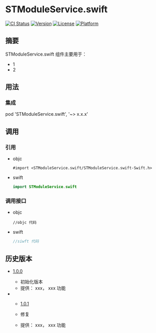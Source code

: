 # STModuleService.swift

[![CI Status](https://img.shields.io/travis/stephenchen/STModuleService.swift.svg?style=flat)](https://travis-ci.org/stephenchen/STModuleService.swift)
[![Version](https://img.shields.io/cocoapods/v/STModuleService.swift.svg?style=flat)](https://cocoapods.org/pods/STModuleService.swift)
[![License](https://img.shields.io/cocoapods/l/STModuleService.swift.svg?style=flat)](https://github.com/stephenchen/STModuleService.swift/blob/701ff106db3caa805f9dab12df7749c03c889c47/LICENSE)
[![Platform](https://img.shields.io/cocoapods/p/STModuleService.swift.svg?style=flat)](https://cocoapods.org/pods/STModuleService.swift)

## 摘要

STModuleService.swift 组件主要用于：

- 1
- 2

## 用法

### 集成

pod 'STModuleService.swift', '~> x.x.x'

## 调用

### 引用

- objc

  ```objc
  #import <STModuleService.swift/STModuleService.swift-Swift.h>
  ```

- swift

  ```swift
  import STModuleService.swift
  ```

### 调用接口

- objc
  ```objc
  //objc 代码
  ```

- swift

  ```swift
  //siwft 代码
  ```

## 历史版本

- [1.0.0](http://github/stephenchen/STModuleService.swift/tag/1.0.0)

  - 初始化版本
  - 提供： xxx， xxx 功能

- - [1.0.1](http://github/stephenchen/STModuleService.swift/tag/1.0.1)

  - 修复
  - 提供： xxx， xxx 功能
